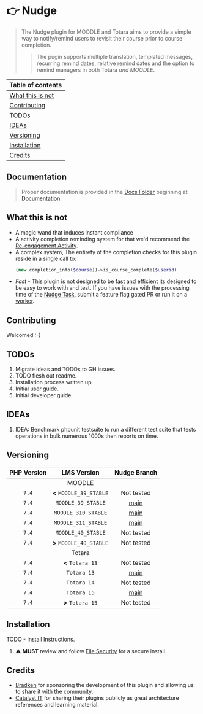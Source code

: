 # :point_right: Nudge
> The Nudge plugin for MOODLE and Totara aims to provide a simple way to notify/remind users to revisit their course prior to course completion.
>> The pugin supports multiple translation, templated messages, recurring remind dates, relative remind dates and the option to remind managers in both Totara *and MOODLE*.

| Table of contents                     |
| :------------------------------------ |
| [What this is not](#what-this-is-not) |
| [Contributing](#contributing)         |
| [TODOs](#todos)                       |
| [IDEAs](#ideas)                       |
| [Versioning](#versioning)             |
| [Installation](#installation)         |
| [Credits](#credits)                   |


## Documentation
> Proper documentation is provided in the [Docs Folder](./docs/) beginning at [Documentation](./docs/index.md).

## What this is not
 - A magic wand that induces instant compliance
 - A activity completion reminding system for that we'd recommend the [Re-engagement Activity](https://github.com/catalyst/moodle-mod_reengagement).
 - A complex system, The entirety of the completion checks for this plugin reside in a single call to:
    ```php
    (new completion_info($course))->is_course_complete($userid)
    ```
 - *Fast* - This plugin is not designed to be fast and efficient its designed to be easy to work with and test.
    If you have issues with the processing time of the [Nudge Task](./classes/task/nudge_task.php), submit a feature flag gated PR or run it on a [worker](https://docs.moodle.org/311/en/Cron#Scaling_up_cron_with_multiple_processes).

## Contributing
Welcomed :-)

## TODOs
 1. Migrate ideas and TODOs to GH issues.
 1. TODO flesh out readme.
 1. Installation process written up.
 1. Initial user guide.
 1. Initial developer guide.

## IDEAs 
 1. IDEA: Benchmark phpunit testsuite to run a different test suite that tests operations in bulk numerous 1000s then reports on time.

## Versioning
| PHP Version |       LMS Version        |             Nudge Branch             |
| :---------: | :----------------------: | :----------------------------------: |
|             |          MOODLE          |                                      |
|    `7.4`    | **<** `MOODLE_39_STABLE` |              Not tested              |
|    `7.4`    |    `MOODLE_39_STABLE`    | [main](/github/sproutlabs/tree/main) |
|    `7.4`    |   `MOODLE_310_STABLE`    | [main](/github/sproutlabs/tree/main) |
|    `7.4`    |   `MOODLE_311_STABLE`    | [main](/github/sproutlabs/tree/main) |
|    `7.4`    |    `MOODLE_40_STABLE`    |              Not tested              |
|    `7.4`    | **>** `MOODLE_40_STABLE` |              Not tested              |
|             |          Totara          |                                      |
|    `7.4`    |    **<** `Totara 13`     |              Not tested              |
|    `7.4`    |       `Totara 13`        | [main](/github/sproutlabs/tree/main) |
|    `7.4`    |       `Totara 14`        |              Not tested              |
|    `7.4`    |       `Totara 15`        | [main](/github/sproutlabs/tree/main) |
|    `7.4`    |    **>** `Totara 15`     |              Not tested              |
## Installation
 TODO - Install Instructions.
 1. :warning: **MUST** review and follow [File Security](./docs/dev/05-file-security.md) for a secure install.

## Credits
 - [Bradken](https://bradken.com/) for sponsoring the development of this plugin and allowing us to share it with the community.
 - [Catalyst IT](https://github.com/catalyst/) for sharing their plugins publicly as great architecture references and learning material.
